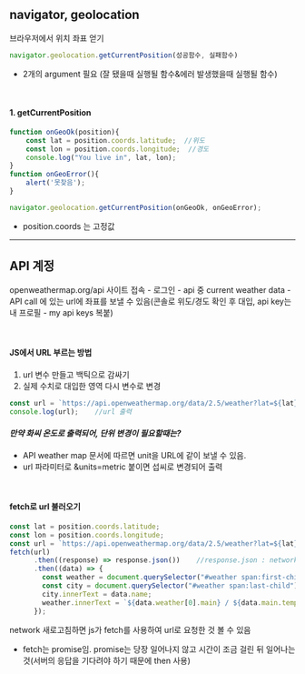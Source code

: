 ## navigator, geolocation

브라우저에서 위치 좌표 얻기

```javaScript
navigator.geolocation.getCurrentPosition(성공함수, 실패함수)
```
- 2개의 argument 필요 (잘 됐을때 실행될 함수&에러 발생했을때 실행될 함수)

<br>
<h4>1. getCurrentPosition</h4>

```javaScript
function onGeoOk(position){
    const lat = position.coords.latitude;  //위도
    const lon = position.coords.longitude;  //경도
    console.log("You live in", lat, lon);
}
function onGeoError(){
    alert('못찾음');
}

navigator.geolocation.getCurrentPosition(onGeoOk, onGeoError);
```
- position.coords 는 고정값

----------------------------

## API 계정

openweathermap.org/api 사이트 접속 - 로그인 - api 중 current weather data - API call 에 있는 url에 좌표를 보낼 수 있음(콘솔로 위도/경도 확인 후 대입, api key는 내 프로필 - my api keys 복붙)

<br>

<h4>JS에서 URL 부르는 방법</h4>

1. url 변수 만들고 백틱으로 감싸기
2. 실제 수치로 대입한 영역 다시 변수로 변경

```javaScript
const url = `https://api.openweathermap.org/data/2.5/weather?lat=${lat}&lon=${lon}&appid=${API_KEY}`    //API_KEY, lon, lat 은 반드시 값이 있어야 함
console.log(url);    //url 출력
```

*<h4>만약 화씨 온도로 출력되어, 단위 변경이 필요할때는?</h4>*

- API weather map 문서에 따르면 unit을 URL에 같이 보낼 수 있음.
- url 파라미터로 &units=metric 붙이면 섭씨로 변경되어 출력

<br>

<h4>fetch로 url 불러오기</h4>

```javaScript
const lat = position.coords.latitude;
const lon = position.coords.longitude;
const url = `https://api.openweathermap.org/data/2.5/weather?lat=${lat}&lon=${lon}&appid=${API_KEY}&units=metric`
fetch(url)
      .then((response) => response.json())    //response.json : network에 나오는 정보
      .then((data) => {
        const weather = document.querySelector("#weather span:first-child");
        const city = document.querySelector("#weather span:last-child");
        city.innerText = data.name;
        weather.innerText = `${data.weather[0].main} / ${data.main.temp}`;
      });
```

network 새로고침하면 js가 fetch를 사용하여 url로 요청한 것 볼 수 있음

- fetch는 promise임. promise는 당장 일어나지 않고 시간이 조금 걸린 뒤 일어나는 것(서버의 응답을 기다려야 하기 때문에 then 사용)

